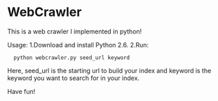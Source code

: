 WebCrawler
==========

This is a web crawler I implemented in python!

Usage:
1.Download and install Python 2.6.
2.Run:
      
      python webcrawler.py seed_url keyword
      
Here,
seed_url is the starting url to build your index
and keyword is the keyword you want to search for in your index.
          
          
Have fun!
